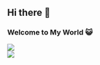 ## Hi there 👋

### Welcome to My World 😺
<a href="https://github.com/anuraghazra/github-readme-stats">
  <img src="https://github-readme-stats.vercel.app/api?username=17521175&show_icons=true&count_private=true&theme=moltack"/>
</a>

<br>

<a href="https://github.com/anuraghazra/github-readme-stats">
  <img src="https://github-readme-stats.vercel.app/api/top-langs/?username=17521175&layout=compact&langs_count=10&theme=gruvbox_light"/>
</a>
<!--
**17521175/17521175** is a ✨ _special_ ✨ repository because its `README.md` (this file) appears on your GitHub profile.

Here are some ideas to get you started:

- 🔭 I’m currently working on ...
- 🌱 I’m currently learning ...
- 👯 I’m looking to collaborate on ...
- 🤔 I’m looking for help with ...
- 💬 Ask me about ...
- 📫 How to reach me: ...
- 😄 Pronouns: ...
- ⚡ Fun fact: ...
-->
